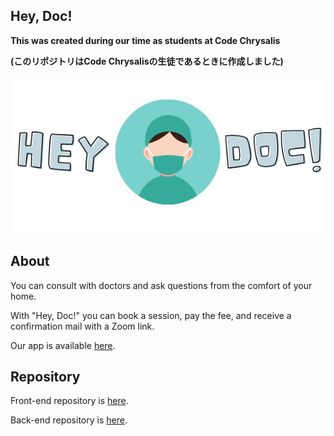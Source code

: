 ## Hey, Doc!

**This was created during our time as students at Code Chrysalis**

**(このリポジトリはCode Chrysalisの生徒であるときに作成しました)**

![ロゴ](./public/logo-transparent-bg.png)

## About
You can consult with doctors and ask questions from the comfort of your home.

With "Hey, Doc!" you can book a session, pay the fee, and receive a confirmation mail with a Zoom link.

Our app is available [here](https://your-solution-front.vercel.app/).

## Repository
Front-end repository is [here](https://github.com/YoSoRyuShawn/your-solution-front).

Back-end repository is [here](https://github.com/YoSoRyuShawn/your-solution-back).

